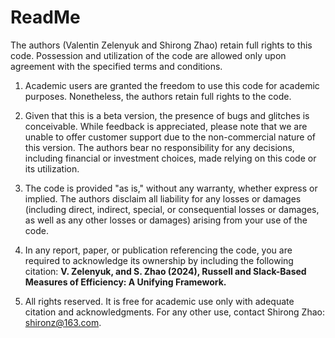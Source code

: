 # ReadMe


The authors (Valentin Zelenyuk and Shirong Zhao) retain full rights to this code. Possession and utilization of the code are allowed only upon agreement with the specified terms and conditions.


1. Academic users are granted the freedom to use this code for academic purposes. Nonetheless, the authors retain full rights to the code.


2. Given that this is a beta version, the presence of bugs and glitches is conceivable. While feedback is appreciated, please note that we are unable to offer customer support due to the non-commercial nature of this version. The authors bear no responsibility for any decisions, including financial or investment choices, made relying on this code or its utilization.


3. The code is provided "as is," without any warranty, whether express or implied. The authors disclaim all liability for any losses or damages (including direct, indirect, special, or consequential losses or damages, as well as any other losses or damages) arising from your use of the code.


4. In any report, paper, or publication referencing the code, you are required to acknowledge its ownership by including the following citation:
   **V. Zelenyuk, and S. Zhao (2024), Russell and Slack-Based Measures of Efficiency: A Unifying Framework.**


5. All rights reserved. It is free for academic use only with adequate citation and acknowledgments. For any other use, contact Shirong Zhao: shironz@163.com.
